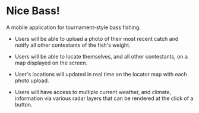 # Nice Bass!

A mobile application for tournament-style bass fishing.


 - Users will be able to upload a photo of their most recent catch and notify all other contestants of the fish's weight.

 - Users will be able to locate themselves, and all other contestants, on a map displayed on the screen.

 - User's locations will updated in real time on the locator map with each photo upload.

 - Users will have access to multiple current weather, and climate, information via various radar layers that can be rendered at      the click of a button.

